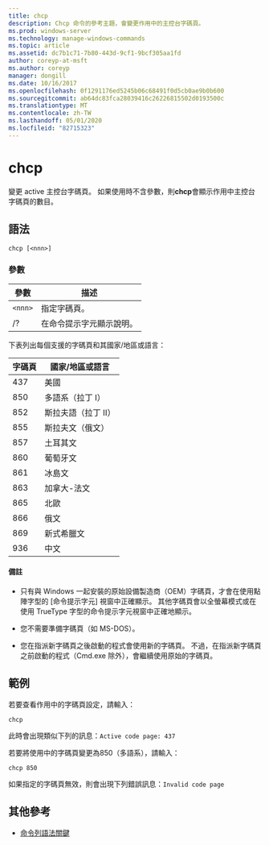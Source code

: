 ```yaml
---
title: chcp
description: Chcp 命令的參考主題，會變更作用中的主控台字碼頁。
ms.prod: windows-server
ms.technology: manage-windows-commands
ms.topic: article
ms.assetid: dc7b1c71-7b80-443d-9cf1-9bcf305aa1fd
author: coreyp-at-msft
ms.author: coreyp
manager: dongill
ms.date: 10/16/2017
ms.openlocfilehash: 0f1291176ed5245b06c68491f0d5cb0ae9b0b600
ms.sourcegitcommit: ab64dc83fca28039416c26226815502d0193500c
ms.translationtype: MT
ms.contentlocale: zh-TW
ms.lasthandoff: 05/01/2020
ms.locfileid: "82715323"
---
```

# <a name="chcp"></a>chcp

變更 active 主控台字碼頁。 如果使用時不含參數，則**chcp**會顯示作用中主控台字碼頁的數目。

## <a name="syntax"></a>語法

```
chcp [<nnn>]
```

### <a name="parameters"></a>參數

| 參數 | 描述 |
| --------- | ----------- |
| `<nnn>` | 指定字碼頁。 |
| /? | 在命令提示字元顯示說明。 |

下表列出每個支援的字碼頁和其國家/地區或語言：

| 字碼頁 | 國家/地區或語言 |
| --------- | -------------------------- |
| 437 | 美國 |
| 850 | 多語系（拉丁 I） |
| 852 | 斯拉夫語（拉丁 II） |
| 855 | 斯拉夫文（俄文） |
| 857 | 土耳其文 |
| 860 | 葡萄牙文 |
| 861 | 冰島文 |
| 863 | 加拿大-法文 |
| 865 | 北歐 |
| 866 | 俄文 |
| 869 | 新式希臘文 |
| 936 | 中文 |

#### <a name="remarks"></a>備註

- 只有與 Windows 一起安裝的原始設備製造商（OEM）字碼頁，才會在使用點陣字型的 [命令提示字元] 視窗中正確顯示。 其他字碼頁會以全螢幕模式或在使用 TrueType 字型的命令提示字元視窗中正確地顯示。

- 您不需要準備字碼頁（如 MS-DOS）。

- 您在指派新字碼頁之後啟動的程式會使用新的字碼頁。 不過，在指派新字碼頁之前啟動的程式（Cmd.exe 除外），會繼續使用原始的字碼頁。

## <a name="examples"></a>範例

若要查看作用中的字碼頁設定，請輸入：

```
chcp
```

此時會出現類似下列的訊息：`Active code page: 437`

若要將使用中的字碼頁變更為850（多語系），請輸入：

```
chcp 850
```

如果指定的字碼頁無效，則會出現下列錯誤訊息：`Invalid code page`

## <a name="additional-references"></a>其他參考

- [命令列語法關鍵](command-line-syntax-key.md)
